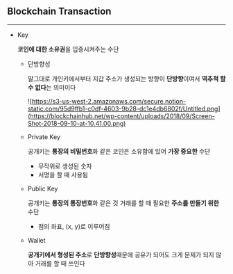 ## Blockchain Transaction

---
- Key

    **코인에 대한 소유권**을 입증시켜주는 수단

    - 단방향성

        말그대로 개인키에서부터 지갑 주소가 생성되는 방향이 **단방향**이여서 **역추척 할 수 없다**는 의미이다

        ![https://s3-us-west-2.amazonaws.com/secure.notion-static.com/95d9ffb1-c0df-4603-9b28-dc1e4db6802f/Untitled.png](https://blockchainhub.net/wp-content/uploads/2018/09/Screen-Shot-2018-09-10-at-10.41.00.png)



    - Private Key

        공개키는 **통장의 비밀번호**화 같은 코인은 소유함에 있어 **가장 중요한** 수단

        - 무작위로 생성된 숫자
        - 서명을 할 때 사용됨

    - Public Key

        공개키는 **통장의 통장번호**화 같은 것 거래를 할 때 필요한 **주소를 만들기 위한** 수단

        - 점의 좌표, (x, y)로 이루어짐

    - Wallet

        **공개키에서 형성된 주소**로 **단방향성**때문에 공유가 되어도 크게 문제가 되지 않아 
        거래를 할 때 쓰인다